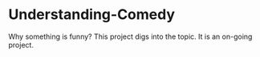# Understanding-Comedy
Why something is funny? This project digs into the topic. It is an on-going project.
